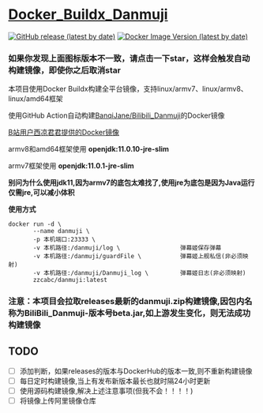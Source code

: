 # [Docker_Buildx_Danmuji](https://hub.docker.com/repository/docker/zzcabc/danmuji)

[![GitHub release (latest by date)](https://img.shields.io/github/v/release/BanqiJane/Bilibili_Danmuji?label=danmuji&style=flat-square)](https://github.com/BanqiJane/Bilibili_Danmuji/releases/latest)  [![Docker Image Version (latest by date)](https://img.shields.io/docker/v/zzcabc/danmuji?label=DockerHub&style=flat-square)](https://hub.docker.com/r/zzcabc/danmuji/tags?page=1&ordering=last_updated)
### 如果你发现上面图标版本不一致，请点击一下star，这样会触发自动构建镜像，即使你之后取消star


本项目使用Docker Buildx构建全平台镜像，支持linux/armv7、linux/armv8、linux/amd64框架

使用GitHub Action自动构建[BanqiJane/Bilibili_Danmuji](https://github.com/BanqiJane/Bilibili_Danmuji)的Docker镜像

[B站用户西凉君君提供的Docker镜像](https://registry.hub.docker.com/r/xilianghe/danmuji)



armv8和amd64框架使用 **openjdk:11.0.10-jre-slim**

armv7框架使用 **openjdk:11.0.1-jre-slim** 

**别问为什么使用jdk11,因为armv7的底包太难找了,使用jre为底包是因为Java运行仅需jre,可以减小体积**

**使用方式**

```
docker run -d \
       --name danmuji \
       -p 本机端口:23333 \
       -v 本机路径:/danmuji/log \                 弹幕姬保存弹幕
       -v 本机路径:/danmuji/guardFile \           弹幕姬上舰私信(非必须映射)
       -v 本机路径:/danmuji/Danmuji_log \         弹幕姬日志(非必须映射)
       zzcabc/danmuji:latest
```


### 注意：本项目会拉取releases最新的danmuji.zip构建镜像,因包内名称为BiliBili_Danmuji-版本号beta.jar,如上游发生变化，则无法成功构建镜像

## TODO

- [ ] 添加判断，如果releases的版本与DockerHub的版本一致,则不重新构建镜像
- [ ] 每日定时构建镜像,当上有发布新版本最长也就时隔24小时更新
- [ ] 使用源码构建镜像,解决上述注意事项(但我不会！！！！)
- [ ] 将镜像上传阿里镜像仓库